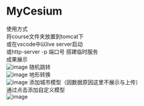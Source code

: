 # MyCesium
使用方式  
将course文件夹放置到tomcat下  
或在vscode中以live server启动  
或http-server -p 端口号 搭建临时服务  
成果展示  
![image](https://user-images.githubusercontent.com/88532910/204453531-3d386a55-984e-43f7-996d-75522c9313dd.png)
随机跳转  
![image](https://user-images.githubusercontent.com/88532910/204453700-723fbd37-a8b3-4b1c-9eb4-e40adb9ae1b2.png)
地形转换  
![image](https://user-images.githubusercontent.com/88532910/204453809-001e6d2b-a094-44c1-b3f4-51e81679d2ae.png)
添加城市模型（因数据原因这里不展示与上传）  
通过点击添加自定义模型  
![image](https://user-images.githubusercontent.com/88532910/204454013-71038129-fd49-4455-ac1e-e85f1b3dfe04.png)
